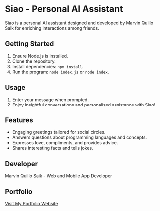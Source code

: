 # Siao - Personal AI Assistant

Siao is a personal AI assistant designed and developed by Marvin Quillo Saik for enriching interactions among friends.

## Getting Started

1. Ensure Node.js is installed.
2. Clone the repository.
3. Install dependencies: `npm install`.
4. Run the program: `node index.js` or `node index`.

## Usage

1. Enter your message when prompted.
2. Enjoy insightful conversations and personalized assistance with Siao!

## Features

- Engaging greetings tailored for social circles.
- Answers questions about programming languages and concepts.
- Expresses love, compliments, and provides advice.
- Shares interesting facts and tells jokes.

## Developer

Marvin Quillo Saik - Web and Mobile App Developer

## Portfolio

[Visit My Portfolio Website](https://alqasimxiao.vercel.app)
